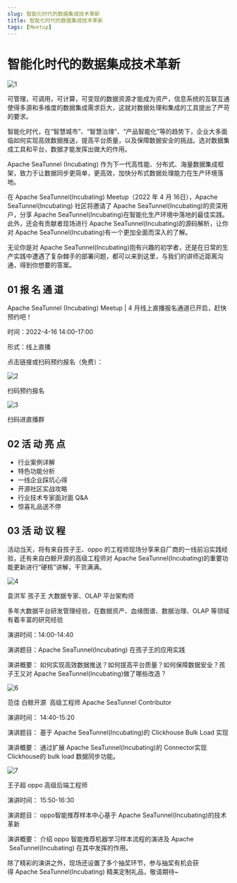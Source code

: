 ```yaml
---
slug: 智能化时代的数据集成技术革新
title: 智能化时代的数据集成技术革新
tags: [Meetup]
---
```

# 智能化时代的数据集成技术革新

![1](/static/image/20220416/1.png)


可管理，可调用，可计算，可变现的数据资源才能成为资产，信息系统的互联互通使得多源和多维度的数据集成需求巨大，这就对数据处理和集成的工具提出了严苛的要求。

智能化时代，在“智慧城市”、“智慧治理”、“产品智能化”等的趋势下，企业大多面临如何实现高效数据推送，提高平台质量，以及保障数据安全的挑战。选对数据集成工具和平台，数据才能发挥出做大的作用。

Apache SeaTunnel (Incubating) 作为下一代高性能、分布式、海量数据集成框架，致力于让数据同步更简单，更高效，加快分布式数据处理能力在生产环境落地。

在 Apache SeaTunnel(Incubating) Meetup（2022 年 4 月 16日），Apache SeaTunnel(Incubating) 社区将邀请了 Apache SeaTunnel(Incubating)的资深用户，分享 Apache SeaTunnel(Incubating)在智能化生产环境中落地的最佳实践。此外，还会有贡献者现场进行 Apache SeaTunnel(Incubating)的源码解析，让你对 Apache SeaTunnel(Incubating)有一个更加全面而深入的了解。

无论你是对 Apache SeaTunnel(Incubating)抱有兴趣的初学者，还是在日常的生产实践中遭遇了复杂棘手的部署问题，都可以来到这里，与我们的讲师近距离沟通，得到你想要的答案。

## 01 报 名 通 道

Apache SeaTunnel (Incubating) Meetup | 4 月线上直播报名通道已开启，赶快预约吧！

时间：2022-4-16 14:00-17:00

形式：线上直播

点击链接或扫码预约报名（免费）：

![2](/static/image/20220416/2.png)


扫码预约报名

![3](/static/image/20220416/4.png)


扫码进直播群


## 02 活 动 亮 点

* 行业案例详解
* 特色功能分析
* 一线企业踩坑心得
* 开源社区实战攻略
* 行业技术专家面对面 Q&A
* 惊喜礼品送不停
## 03 活 动 议 程

活动当天，将有来自孩子王、oppo 的工程师现场分享来自厂商的一线前沿实践经验，还有来自白鲸开源的高级工程师对 Apache SeaTunnel(Incubating)的重要功能更新进行“硬核”讲解，干货满满。

![4](/static/image/20220416/5.png)


袁洪军 孩子王 大数据专家、OLAP 平台架构师

多年大数据平台研发管理经验，在数据资产、血缘图谱、数据治理、OLAP 等领域有着丰富的研究经验

演讲时间：14:00-14:40

演讲题目：Apache SeaTunnel(Incubating) 在孩子王的应用实践

演讲概要： 如何实现高效数据推送？如何提高平台质量？如何保障数据安全？孩子王又对 Apache SeaTunnel(Incubating)做了哪些改造？

![6](/static/image/20220416/6.png)


范佳 白鲸开源  高级工程师 Apache SeaTunnel Contributor

演讲时间： 14:40-15:20

演讲题目： 基于 Apache SeaTunnel(Incubating)的 Clickhouse Bulk Load 实现

演讲概要： 通过扩展 Apache SeaTunnel(Incubating)的 Connector实现 Clickhouse的 bulk load 数据同步功能。


![7](/static/image/20220416/7.png)


王子超 oppo 高级后端工程师

演讲时间： 15:50-16:30

演讲题目： oppo智能推荐样本中心基于 Apache SeaTunnel(Incubating)的技术革新

演讲概要： 介绍 oppo 智能推荐机器学习样本流程的演进及 Apache  SeaTunnel(Incubating) 在其中发挥的作用。

除了精彩的演讲之外，现场还设置了多个抽奖环节，参与抽奖有机会获得 Apache SeaTunnel(Incubating) 精美定制礼品，敬请期待~


